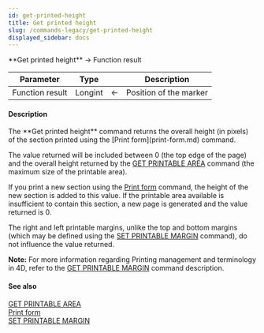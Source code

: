 ```yaml
---
id: get-printed-height
title: Get printed height
slug: /commands-legacy/get-printed-height
displayed_sidebar: docs
---
```


<!--REF #_command_.Get printed height.Syntax-->**Get printed height**  -> Function result<!-- END REF-->
<!--REF #_command_.Get printed height.Params-->
| Parameter | Type |  | Description |
| --- | --- | --- | --- |
| Function result | Longint | &larr; | Position of the marker |

<!-- END REF-->

#### Description 

<!--REF #_command_.Get printed height.Summary-->The **Get printed height** command returns the overall height (in pixels) of the section printed using the [Print form](print-form.md) command.<!-- END REF-->

The value returned will be included between 0 (the top edge of the page) and the overall height returned by the [GET PRINTABLE AREA](get-printable-area.md) command (the maximum size of the printable area). 

If you print a new section using the [Print form](print-form.md) command, the height of the new section is added to this value. If the printable area available is insufficient to contain this section, a new page is generated and the value returned is 0.

The right and left printable margins, unlike the top and bottom margins (which may be defined using the [SET PRINTABLE MARGIN](set-printable-margin.md) command), do not influence the value returned.

**Note:** For more information regarding Printing management and terminology in 4D, refer to the [GET PRINTABLE MARGIN](get-printable-margin.md) command description. 

#### See also 

[GET PRINTABLE AREA](get-printable-area.md)  
[Print form](print-form.md)  
[SET PRINTABLE MARGIN](set-printable-margin.md)  